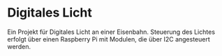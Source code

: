 # Digitales Licht
Ein Projekt für Digitales Licht an einer Eisenbahn.
Steuerung des Lichtes erfolgt über einen Raspberry Pi mit Modulen, die über I2C angesteuert werden.

